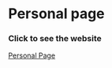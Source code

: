 # Personal page

### Click to see the website
[Personal Page](https://ishtiaqahammed97.github.io/personal-page/)